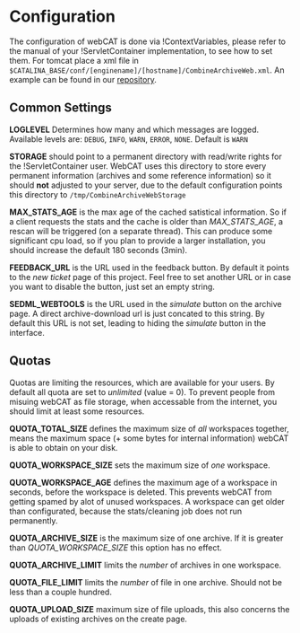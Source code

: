 Configuration 
==============
The configuration of webCAT is done via !ContextVariables, please refer to the manual of your !ServletContainer implementation, to see how to set them. For tomcat place a xml file in ```$CATALINA_BASE/conf/[enginename]/[hostname]/CombineArchiveWeb.xml```. An example can be found in our [repository](/resources//CombineArchiveWeb-dummyContext.xml).

Common Settings 
----------------
**LOGLEVEL** Determines how many and which messages are logged. Available levels are: ```DEBUG```, ```INFO```, ```WARN```, ```ERROR```, ```NONE```. Default is ```WARN```

**STORAGE** should point to a permanent directory with read/write rights for the !ServletContainer user. WebCAT uses this directory to store every permanent information (archives and some reference information) so it should **not** adjusted to your server, due to the default configuration points this directory to ```/tmp/CombineArchiveWebStorage```

**MAX_STATS_AGE** is the max age of the cached satistical information. So if a client requests the stats and the cache is older than *MAX_STATS_AGE*, a rescan will be triggered (on a separate thread). This can produce some significant cpu load, so if you plan to provide a larger installation, you should increase the default 180 seconds (3min).

**FEEDBACK_URL** is the URL used in the feedback button. By default it points to the *new ticket* page of this project. Feel free to set another URL or in case you want to disable the button, just set an empty string.

**SEDML_WEBTOOLS** is the URL used in the *simulate* button on the archive page. A direct archive-download url is just concated to this string. By default this URL is not set, leading to hiding the *simulate* button in the interface.

Quotas 
-------
Quotas are limiting the resources, which are available for your users. By default all quota are set to *unlimited* (value = 0).
To prevent people from misuing webCAT as file storage, when accessable from the internet, you should limit at least some resources.

**QUOTA_TOTAL_SIZE** defines the maximum size of *all* workspaces together, means the maximum space (+ some bytes for internal information) webCAT is able to obtain on your disk.

**QUOTA_WORKSPACE_SIZE** sets the maximum size of *one* workspace.

**QUOTA_WORKSPACE_AGE** defines the maximum age of a workspace in seconds, before the workspace is deleted. This prevents webCAT from getting spamed by alot of unused workspaces. A workspace can get older than configurated, because the stats/cleaning job does not run permanently.

**QUOTA_ARCHIVE_SIZE** is the maximum size of one archive. If it is greater than *QUOTA_WORKSPACE_SIZE* this option has no effect.

**QUOTA_ARCHIVE_LIMIT** limits the *number* of archives in one workspace.

**QUOTA_FILE_LIMIT** limits the *number* of file in one archive. Should not be less than a couple hundred.

**QUOTA_UPLOAD_SIZE** maximum size of file uploads, this also concerns the uploads of existing archives on the create page.
